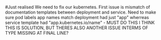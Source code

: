 
#Just realised We need to fix our kubernetes. First issue is mismatch of documentation templates between deployment and service. Need to make sure pod labels app names match deployment had just "app" wherreas service template had "app.kubernetes.io/name" - MUST DO THIS I THINK THIS IS SOLUTION, BUT THERES ALSO ANOTHER ISSUE INTERMS OF TYPE MISSING AT FINAL LINE?
